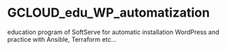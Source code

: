 # GCLOUD_edu_WP_automatization
education program of SoftServe for automatic installation WordPress and practice with Ansible, Terraform etc...
